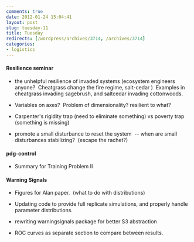 ```yaml
---
comments: true
date: 2012-01-24 15:04:41
layout: post
slug: tuesday-11
title: Tuesday
redirects: [/wordpress/archives/3714, /archives/3714]
categories:
- logistics
---
```


#### Resilience seminar





	
  * the unhelpful resilience of invaded systems (ecosystem engineers anyone?  Cheatgrass change the fire regime, salt-cedar )  Examples in cheatgrass invading sagebrush, and saltcedar invading cottonwoods.

	
  * Variables on axes?  Problem of dimensionality? resilient to what?

	
  * Carpenter's rigidity trap (need to eliminate something) vs poverty trap (something is missing)

	
  * promote a small disturbance to reset the system  -- when are small disturbances stabilizing?  (escape the rachet?)




#### pdg-control





	
  * Summary for Training Problem II




#### Warning Signals





	
  * Figures for Alan paper.  (what to do with distributions)



	
  * Updating code to provide full replicate simulations, and properly handle parameter distributions.

	
  * rewriting warningsignals package for better S3 abstraction

	
  * ROC curves as separate section to compare between results.


